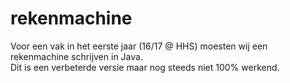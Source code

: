 # rekenmachine
Voor een vak in het eerste jaar (16/17 @ HHS) moesten wij een rekenmachine schrijven in Java. 
<br/>
Dit is een verbeterde versie maar nog steeds niet 100% werkend.
